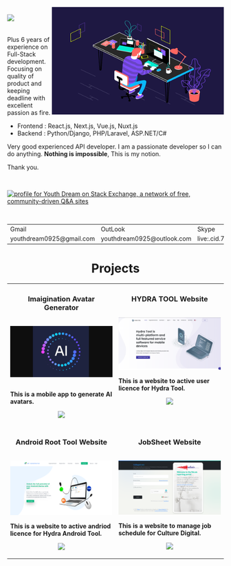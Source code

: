 <div>
    <img align="right" alt="Coding" height="250" width="400" src="https://github.com/YouthDream0925/Portfolio_Images/blob/master/Profile%20image.gif">
</div>

<br/>
<div>
    <img src="https://readme-typing-svg.herokuapp.com?font=Architects+Daughter&amp;color=FF7722&amp;size=30&amp;lines=Welcome+to+my+profile+!;Senior+Software+Engineer;" style="max-width: 100%;">
</div>
<br/>

<p>Plus 6 years of experience on Full-Stack development. <br/>Focusing on quality of product and keeping deadline with excellent passion as fire.

- Frontend : React.js, Next.js, Vue.js, Nuxt.js
- Backend : Python/Django, PHP/Laravel, ASP.NET/C#

Very good experienced API developer.
I am a passionate developer so I can do anything. **Nothing is impossible**, This is my notion.

Thank you.</p>


<br>

<a href="https://stackoverflow.com/users/20877284/youth-dream"><img src="https://stackexchange.com/users/flair/27371279.png" width="208" height="58" alt="profile for Youth Dream on Stack Exchange, a network of free, community-driven Q&amp;A sites" title="profile for Youth Dream on Stack Exchange, a network of free, community-driven Q&amp;A sites" /></a>

<br>
<table>
<tr>
<td>
Gmail
</td>
<td>
OutLook
</td>
<td>
Skype
</td>
<td>
Telegram
</td>
</tr>
<tr>
<td>
    youthdream0925@gmail.com
</td>
<td>
    youthdream0925@outlook.com
</td>
<td>
    live:.cid.7bfde7022e4c31ee
</td>
<td>
    @BigDream0925
</td>
</tr>
</table>

<h1 align="center">Projects</h1> 
<table>  
  <tr>
    <td width="50%" valign="top">
      <h3 align="center">Imaigination Avatar Generator</h3>
      <br />
        <a target="_blank" href="https://play.google.com/store/apps/details?id=com.imaigination.avatar" style="display: flex; justify-content: center">
          <img src="https://github.com/YouthDream0925/Portfolio_Images/blob/master/Imaigination_avatar_generator.png" width="100%" alt="Imaigination Avatar Generator" />
        </a>
      <br />
        <p><strong>This is a mobile app to generate AI avatars.</strong></p>
      <p align="center">
        <a href="https://play.google.com/store/apps/details?id=com.imaigination.avatar" target="_blank">
          <img src="https://img.shields.io/static/v1?label=|&message=Mobile&color=82D8F9&style=plastic&logo=google-chrome&logo-color=white"/>
        </a>
      </p>
    </td>
    <td width="50%" valign="top">
      <h3 align="center">HYDRA TOOL Website</h3>
        <br />
        <a target="_blank" href="https://hydradongle.com">
            <img src="https://github.com/YouthDream0925/Portfolio_Images/blob/master/hydra.png" width="100%" alt="HYDRA TOOL Website"/>
        </a>
        <br />
        <p><strong>This is a website to active user licence for Hydra Tool.</strong></p>
      <p align="center">
        <!-- <a href="https://github.com/YouthDream0925/HydroDongle" target="_blank">
          <img src="https://img.shields.io/static/v1?label=|&message=CODE&color=05F718&style=plastic&logo=github&logo-color=white"/></a>   -->
        <a href="https://hydradongle.com" target="_blank">
          <img src="https://img.shields.io/static/v1?label=|&message=WEBSITE&color=82D8F9&style=plastic&logo=google-chrome&logo-color=white"/></a>
      </p>
    </td>
  </tr>
  <tr>
    <td width="50%" valign="top">
      <h3 align="center">Android Root Tool Website</h3>
        <br />
        <a target="_blank" href="https://androidroottool.com/">
          <img src="https://github.com/YouthDream0925/Portfolio_Images/blob/master/androidroottool.png" width="100%"  alt="Android Root Tool Website"/>
        </a>
        <br />
        <p><strong>This is a website to active andriod licence for Hydra Android Tool. </strong></p>
      <p align="center">
        <!-- <a href="https://github.com/YouthDream0925/AndroidRootTool" target="_blank">
          <img src="https://img.shields.io/static/v1?label=|&message=CODE&color=05F718&style=plastic&logo=github&logo-color=white"/>
        </a> -->
        <a href="https://androidroottool.com/" target="_blank">
          <img src="https://img.shields.io/static/v1?label=|&message=WEBSITE&color=82D8F9&style=plastic&logo=google-chrome&logo-color=white"/>
        </a>
      </p>
    </td>
    <td width="50%" valign="top">
      <h3 align="center">JobSheet Website</h3>
      <br />
      <a target="_blank" href="https://accesso.wp2reluis.com/">
        <img src="https://github.com/YouthDream0925/Portfolio_Images/blob/master/jobsheet.png" width="100%" alt="eShop Website"/>
      </a>
      <br />
      <p><strong>This is a website to manage job schedule for Culture Digital.</strong></p>
      <p align="center">
        <!-- <a href="https://github.com/YouthDream0925/JobSheet" target="_blank">
          <img src="https://img.shields.io/static/v1?label=|&message=CODE&color=05F718&style=plastic&logo=github&logo-color=white"/> -->
        </a>
        <a href="https://accesso.wp2reluis.com/login" target="_blank">
          <img src="https://img.shields.io/static/v1?label=|&message=WEBSITE&color=82D8F9&style=plastic&logo=google-chrome&logo-color=white"/>
        </a>
      </p>
    </td>
  </tr>
</table>
